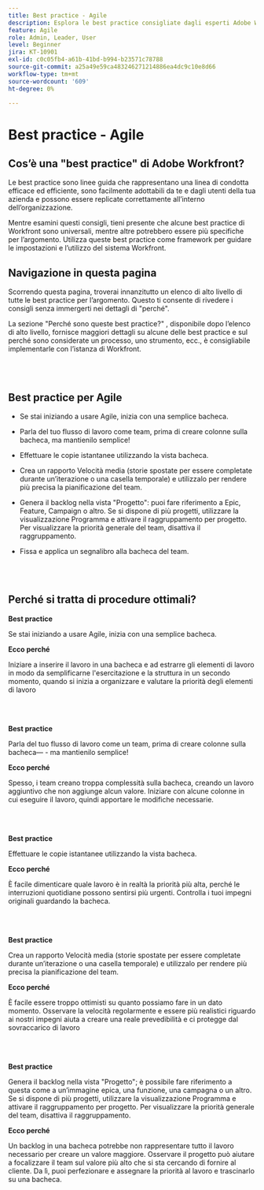 ```yaml
---
title: Best practice - Agile
description: Esplora le best practice consigliate dagli esperti Adobe Workfront su Agile.
feature: Agile
role: Admin, Leader, User
level: Beginner
jira: KT-10901
exl-id: c0c05fb4-a61b-41bd-b994-b23571c78788
source-git-commit: a25a49e59ca483246271214886ea4dc9c10e8d66
workflow-type: tm+mt
source-wordcount: '609'
ht-degree: 0%

---
```


# Best practice - Agile

## Cos’è una &quot;best practice&quot; di Adobe Workfront?

Le best practice sono linee guida che rappresentano una linea di condotta efficace ed efficiente, sono facilmente adottabili da te e dagli utenti della tua azienda e possono essere replicate correttamente all’interno dell’organizzazione.

Mentre esamini questi consigli, tieni presente che alcune best practice di Workfront sono universali, mentre altre potrebbero essere più specifiche per l’argomento. Utilizza queste best practice come framework per guidare le impostazioni e l’utilizzo del sistema Workfront.

## Navigazione in questa pagina

Scorrendo questa pagina, troverai innanzitutto un elenco di alto livello di tutte le best practice per l’argomento. Questo ti consente di rivedere i consigli senza immergerti nei dettagli di &quot;perché&quot;.

La sezione &quot;Perché sono queste best practice?&quot; , disponibile dopo l’elenco di alto livello, fornisce maggiori dettagli su alcune delle best practice e sul perché sono considerate un processo, uno strumento, ecc., è consigliabile implementarle con l’istanza di Workfront.

</br>
</br>

## Best practice per Agile

* Se stai iniziando a usare Agile, inizia con una semplice bacheca.

* Parla del tuo flusso di lavoro come team, prima di creare colonne sulla bacheca, ma mantienilo semplice!
* Effettuare le copie istantanee utilizzando la vista bacheca.

* Crea un rapporto Velocità media (storie spostate per essere completate durante un’iterazione o una casella temporale) e utilizzalo per rendere più precisa la pianificazione del team.

* Genera il backlog nella vista &quot;Progetto&quot;: puoi fare riferimento a Epic, Feature, Campaign o altro. Se si dispone di più progetti, utilizzare la visualizzazione Programma e attivare il raggruppamento per progetto. Per visualizzare la priorità generale del team, disattiva il raggruppamento.

* Fissa e applica un segnalibro alla bacheca del team.

</br>
</br>

## Perché si tratta di procedure ottimali?

**Best practice**

Se stai iniziando a usare Agile, inizia con una semplice bacheca.

**Ecco perché**

Iniziare a inserire il lavoro in una bacheca e ad estrarre gli elementi di lavoro in modo da semplificarne l&#39;esercitazione e la struttura in un secondo momento, quando si inizia a organizzare e valutare la priorità degli elementi di lavoro

</br>
</br>


**Best practice**

Parla del tuo flusso di lavoro come un team, prima di creare colonne sulla bacheca— - ma mantienilo semplice!


**Ecco perché**

Spesso, i team creano troppa complessità sulla bacheca, creando un lavoro aggiuntivo che non aggiunge alcun valore. Iniziare con alcune colonne in cui eseguire il lavoro, quindi apportare le modifiche necessarie.

</br>
</br>

**Best practice**

Effettuare le copie istantanee utilizzando la vista bacheca.

**Ecco perché**

È facile dimenticare quale lavoro è in realtà la priorità più alta, perché le interruzioni quotidiane possono sentirsi più urgenti. Controlla i tuoi impegni originali guardando la bacheca.

</br>
</br>

**Best practice**

Crea un rapporto Velocità media (storie spostate per essere completate durante un’iterazione o una casella temporale) e utilizzalo per rendere più precisa la pianificazione del team.

**Ecco perché**

È facile essere troppo ottimisti su quanto possiamo fare in un dato momento. Osservare la velocità regolarmente e essere più realistici riguardo ai nostri impegni aiuta a creare una reale prevedibilità e ci protegge dal sovraccarico di lavoro

</br>
</br>

**Best practice**

Genera il backlog nella vista &quot;Progetto&quot;; è possibile fare riferimento a questa come a un’immagine epica, una funzione, una campagna o un altro. Se si dispone di più progetti, utilizzare la visualizzazione Programma e attivare il raggruppamento per progetto. Per visualizzare la priorità generale del team, disattiva il raggruppamento.

**Ecco perché**

Un backlog in una bacheca potrebbe non rappresentare tutto il lavoro necessario per creare un valore maggiore. Osservare il progetto può aiutare a focalizzare il team sul valore più alto che si sta cercando di fornire al cliente. Da lì, puoi perfezionare e assegnare la priorità al lavoro e trascinarlo su una bacheca.
